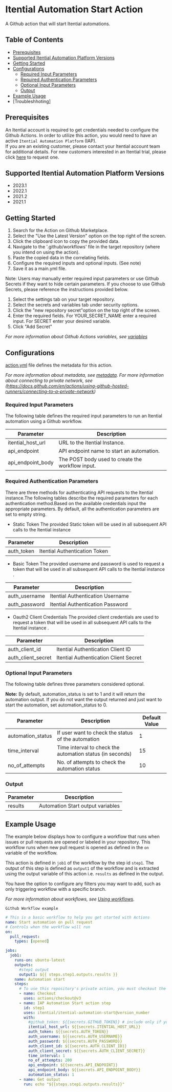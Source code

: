 #  Itential Automation Start Action

A Github action that will start Itential automations.

## Table of Contents

- [Prerequisites](#prerequisites)
- [Supported Itential Automation Platform Versions](#supported-iap-versions)
- [Getting Started](#getting-started)
- [Configurations](#configurations)
  - [Required Input Parameters](#required-input-parameters)
  - [Required Authentication Parameters](#required-authentication-parameters)
  - [Optional Input Parameters](#optional-input-parameters)
  - [Output](#output)
- [Example Usage](#example-usage)
- [Troubleshhoting]

## Prerequisites

An Itential account is required to get credentials needed to configure the Github Actions.
In order to utilize this action, you would need to have an active `Itential Automation Platform` (IAP).\
If you are an existing customer, please contact your Itential account team for additional details.
For new customers interested in an Itential trial, please click [here](https://www.itential.com/get-started/) to request one.

## Supported Itential Automation Platform Versions

* 2023.1
* 2022.1
* 2021.2
* 2021.1

## Getting Started

1. Search for the Action on Github Marketplace.
2. Select the "Use the Latest Version" option on the top right of the screen.
3. Click the clipboard icon to copy the provided data.
4. Navigate to the '.github/workflows' file in the target repository (where you intend on using the action).
5. Paste the copied data in the correlating fields.
6. Configure the required inputs and optional inputs. (See note)
7. Save it as a main.yml file.

Note: Users may manually enter required input parameters or use Github Secrets if they want to hide certain parameters. If you choose to use Github Secrets, please reference the instructions provided below.

1. Select the settings tab on your target repository.
2. Select the secrets and variables tab under security options.
3. Click the "new repository secret"option on the top right of the screen.
4. Enter the required fields.
   For YOUR_SECRET_NAME enter a required input.
   For SECRET enter your desired variable.
5. Click "Add Secret"

_For more information about Github Actions variables, see [variables](https://docs.github.com/en/actions/learn-github-actions/variables)_

## Configurations

[action.yml](action.yml) file defines the metadata for this action.

_For more information about metadata, see [metadata](https://docs.github.com/en/actions/creating-actions/metadata-syntax-for-github-actions)._
_For more information about connecting to private network, see (https://docs.github.com/en/actions/using-github-hosted-runners/connecting-to-a-private-network)_

### Required Input Parameters

The following table defines the required input parameters to run an Itential automation using a Github workflow.

| Parameter         | Description                                      |
| ----------------- | ------------------------------------------------ |
| itential_host_url | URL to the Itential Instance.                    |
| api_endpoint      | API endpoint name to start an automation.        |
| api_endpoint_body | The POST body used to create the workflow input. |

### Required Authentication Parameters

There are three methods for authenticating API requests to the Itential instance.The following tables describe the required parameters for each authentication method.Based on the available credentials input the appropriate parameters. By default, all the authentication parameters are set to empty string.

* Static Token
The provided Static token will be used in all subsequent API calls to the Itential instance 

| Parameter         | Description                                      |
| ----------------- | ------------------------------------------------ |
| auth_token        |  Itential Authentication Token                   |

* Basic Token 
The provided username and password is used to request a token that will be used in all subsequent API calls to the Itential instance . 

| Parameter         | Description                                      |
| ----------------- | ------------------------------------------------ |
| auth_username     | Itential Authentication Username                 |
| auth_password     | Itential Authentication Password                 |

* Oauth2 Client Credentials
The provided client credentials are used to request a token that will be used in all subsequent API calls to the Itential instance .

| Parameter         | Description                                       |
| ----------------- | --------------------------------------------------|
| auth_client_id    | Itential Authentication Client ID                 |
| auth_client_secret| Itential Authentication Client Secret             |


### Optional Input Parameters

The following table defines three parameters considered optional.

**Note:** By default, automation_status is set to 1 and it will return the automation output. If you do not want the output returned and just want to start the automation, set automation_status to 0.

| Parameter         | Description                                               | Default Value |
| ----------------- | --------------------------------------------------------- | ------------- |
| automation_status | If user want to check the status of the automation        | 1             |
| time_interval     | Time interval to check the automation status (in seconds) | 15            |
| no_of_attempts    | No. of attempts to check the automation status            | 10            |

### Output

| Parameter | Description                       |
| --------- | --------------------------------- |
| results   | Automation Start output variables |

## Example Usage

The example below displays how to configure a workflow that runs when issues or pull requests are opened or labeled in your repository. This workflow runs when new pull request is opened as defined in the `on` variable of the workflow.

This action is defined in `job1` of the workflow by the step id `step1`. The output of this step is defined as `output1` of the workflow and is extracted using the output variable of this action i.e. `results` as defined in the output.

You have the option to configure any filters you may want to add, such as only triggering workflow with a specific branch.

_For more information about workflows, see [Using workflows](https://docs.github.com/en/actions/using-workflows)._

`Github Workflow example `

```yaml
# This is a basic workflow to help you get started with Actions
name: Start automation on pull request
# Controls when the workflow will run
on:
  pull_request:
    types: [opened]

jobs:
  job1:
    runs-on: ubuntu-latest
    outputs:
      #step1 output
      output1: ${{ steps.step1.outputs.results }}
    name: Automation start
    steps:
      # To use this repository's private action, you must checkout the repository
      - name: Checkout
        uses: actions/checkout@v3
      - name: IAP Automation Start action step
        id: step1
        uses: itential/itential-automation-start@version_number
        with:
          #github_token: ${{secrets.GITHUB_TOKEN}} # include only if you have a Github token
          itential_host_url: ${{secrets.ITENTIAL_HOST_URL}}
          auth_token: ${{secrets.AUTH_TOKEN}}
          auth_username: ${{secrets.AUTH_USERNAME}}
          auth_password: ${{secrets.AUTH_PASSWORD}}
          auth_client_id: ${{secrets.AUTH_CLIENT_ID}}
          auth_client_secret: ${{secrets.AUTH_CLIENT_SECRET}}
          time_interval: 1
          no_of_attempts: 200
          api_endpoint: ${{secrets.API_ENDPOINT}}
          api_endpoint_body: ${{secrets.API_ENDPOINT_BODY}}
          automation_status: 1
      - name: Get output
        run: echo "${{steps.step1.outputs.results}}"
```
